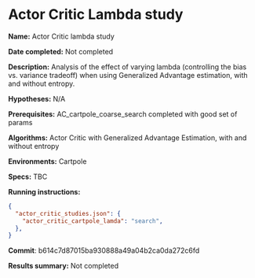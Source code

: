 # Actor Critic Lambda study

**Name:** Actor Critic lambda study

**Date completed:** Not completed

**Description:** Analysis of the effect of varying lambda (controlling the bias vs. variance tradeoff) when using Generalized Advantage estimation, with and without entropy.

**Hypotheses:** N/A

**Prerequisites:** AC_cartpole_coarse_search completed with good set of params

**Algorithms:** Actor Critic with Generalized Advantage Estimation, with and without entropy

**Environments:** Cartpole

**Specs:** TBC

**Running instructions:**

```json
{
  "actor_critic_studies.json": {
    "actor_critic_cartpole_lamda": "search",
  },
}
```

**Commit**: b614c7d87015ba930888a49a04b2ca0da272c6fd

**Results summary:** Not completed
